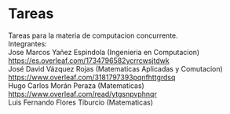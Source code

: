 # Tareas
Tareas para la materia de computacion concurrente. <br>
Integrantes:<br>
Jose Marcos Yañez Espindola (Ingenieria en Computacion) https://es.overleaf.com/1734796582ycrrcwsjtdwk
<br>
José David Vázquez Rojas (Matematicas Aplicadas y Comutacion) https://www.overleaf.com/3181797393pqnfhttgrdsq<br>
Hugo Carlos Morán Peraza (Matematicas) https://www.overleaf.com/read/ytgsnpvphnqr<br>
Luis Fernando Flores Tiburcio (Matematicas)<br>
